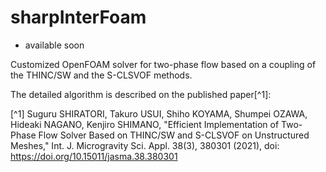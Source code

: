 # sharpInterFoam

* available soon

Customized OpenFOAM solver for two-phase flow based on a coupling of the THINC/SW and the S-CLSVOF methods.

The detailed algorithm is described on the published paper[^1]: 

[^1] Suguru SHIRATORI, Takuro USUI, Shiho KOYAMA, Shumpei OZAWA, Hideaki NAGANO, Kenjiro SHIMANO, 
"Efficient Implementation of Two-Phase Flow Solver Based on THINC/SW and S-CLSVOF on Unstructured Meshes," 
Int. J. Microgravity Sci. Appl. 38(3), 380301 (2021), 
doi: https://doi.org/10.15011/jasma.38.380301

